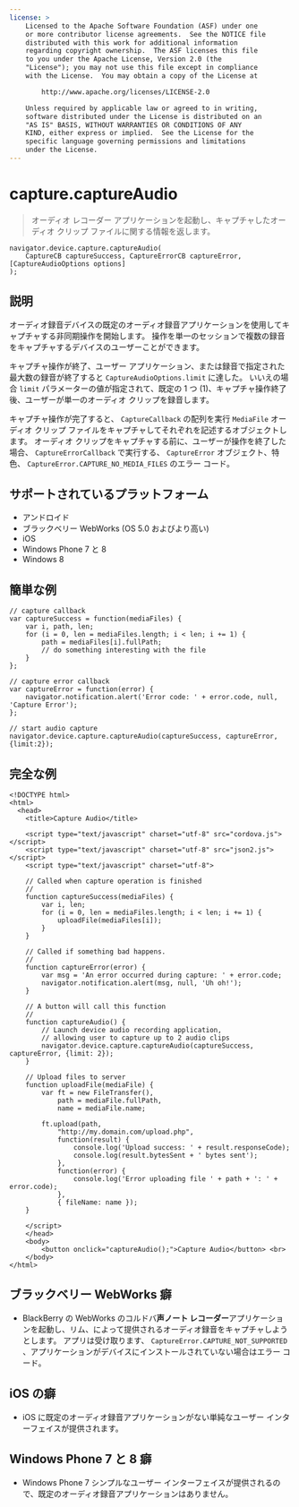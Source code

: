 ```yaml
---
license: >
    Licensed to the Apache Software Foundation (ASF) under one
    or more contributor license agreements.  See the NOTICE file
    distributed with this work for additional information
    regarding copyright ownership.  The ASF licenses this file
    to you under the Apache License, Version 2.0 (the
    "License"); you may not use this file except in compliance
    with the License.  You may obtain a copy of the License at

        http://www.apache.org/licenses/LICENSE-2.0

    Unless required by applicable law or agreed to in writing,
    software distributed under the License is distributed on an
    "AS IS" BASIS, WITHOUT WARRANTIES OR CONDITIONS OF ANY
    KIND, either express or implied.  See the License for the
    specific language governing permissions and limitations
    under the License.
---
```


# capture.captureAudio

> オーディオ レコーダー アプリケーションを起動し、キャプチャしたオーディオ クリップ ファイルに関する情報を返します。

    navigator.device.capture.captureAudio(
        CaptureCB captureSuccess, CaptureErrorCB captureError,  [CaptureAudioOptions options]
    );
    

## 説明

オーディオ録音デバイスの既定のオーディオ録音アプリケーションを使用してキャプチャする非同期操作を開始します。 操作を単一のセッションで複数の録音をキャプチャするデバイスのユーザーことができます。

キャプチャ操作が終了、ユーザー アプリケーション、または録音で指定された最大数の録音が終了すると `CaptureAudioOptions.limit` に達した。 いいえの場合 `limit` パラメーターの値が指定されて、既定の 1 つ (1)、キャプチャ操作終了後、ユーザーが単一のオーディオ クリップを録音します。

キャプチャ操作が完了すると、 `CaptureCallback` の配列を実行 `MediaFile` オーディオ クリップ ファイルをキャプチャしてそれぞれを記述するオブジェクトします。 オーディオ クリップをキャプチャする前に、ユーザーが操作を終了した場合、 `CaptureErrorCallback` で実行する、 `CaptureError` オブジェクト、特色、 `CaptureError.CAPTURE_NO_MEDIA_FILES` のエラー コード。

## サポートされているプラットフォーム

*   アンドロイド
*   ブラックベリー WebWorks (OS 5.0 およびより高い)
*   iOS
*   Windows Phone 7 と 8
*   Windows 8

## 簡単な例

    // capture callback
    var captureSuccess = function(mediaFiles) {
        var i, path, len;
        for (i = 0, len = mediaFiles.length; i < len; i += 1) {
            path = mediaFiles[i].fullPath;
            // do something interesting with the file
        }
    };
    
    // capture error callback
    var captureError = function(error) {
        navigator.notification.alert('Error code: ' + error.code, null, 'Capture Error');
    };
    
    // start audio capture
    navigator.device.capture.captureAudio(captureSuccess, captureError, {limit:2});
    

## 完全な例

    <!DOCTYPE html>
    <html>
      <head>
        <title>Capture Audio</title>
    
        <script type="text/javascript" charset="utf-8" src="cordova.js"></script>
        <script type="text/javascript" charset="utf-8" src="json2.js"></script>
        <script type="text/javascript" charset="utf-8">
    
        // Called when capture operation is finished
        //
        function captureSuccess(mediaFiles) {
            var i, len;
            for (i = 0, len = mediaFiles.length; i < len; i += 1) {
                uploadFile(mediaFiles[i]);
            }
        }
    
        // Called if something bad happens.
        //
        function captureError(error) {
            var msg = 'An error occurred during capture: ' + error.code;
            navigator.notification.alert(msg, null, 'Uh oh!');
        }
    
        // A button will call this function
        //
        function captureAudio() {
            // Launch device audio recording application,
            // allowing user to capture up to 2 audio clips
            navigator.device.capture.captureAudio(captureSuccess, captureError, {limit: 2});
        }
    
        // Upload files to server
        function uploadFile(mediaFile) {
            var ft = new FileTransfer(),
                path = mediaFile.fullPath,
                name = mediaFile.name;
    
            ft.upload(path,
                "http://my.domain.com/upload.php",
                function(result) {
                    console.log('Upload success: ' + result.responseCode);
                    console.log(result.bytesSent + ' bytes sent');
                },
                function(error) {
                    console.log('Error uploading file ' + path + ': ' + error.code);
                },
                { fileName: name });
        }
    
        </script>
        </head>
        <body>
            <button onclick="captureAudio();">Capture Audio</button> <br>
        </body>
    </html>
    

## ブラックベリー WebWorks 癖

*   BlackBerry の WebWorks のコルドバ**声ノート レコーダー**アプリケーションを起動し、リム、によって提供されるオーディオ録音をキャプチャしようとします。 アプリは受け取ります、 `CaptureError.CAPTURE_NOT_SUPPORTED` 、アプリケーションがデバイスにインストールされていない場合はエラー コード。

## iOS の癖

*   iOS に既定のオーディオ録音アプリケーションがない単純なユーザー インターフェイスが提供されます。

## Windows Phone 7 と 8 癖

*   Windows Phone 7 シンプルなユーザー インターフェイスが提供されるので、既定のオーディオ録音アプリケーションはありません。